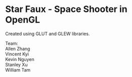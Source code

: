 Star Faux - Space Shooter in OpenGL
===================================

Created using GLUT and GLEW libraries.

Team:  
Allen Zhang  
Vincent Kyi  
Kevin Nguyen  
Stanley Xu  
William Tam  
